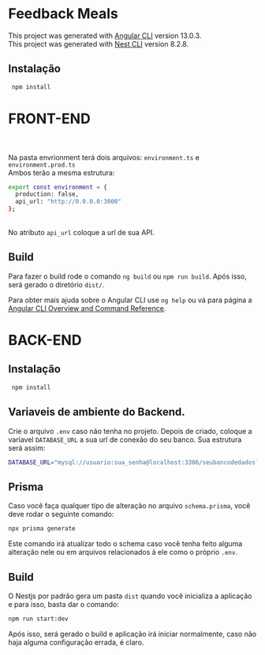 # Feedback Meals

This project was generated with [Angular CLI](https://github.com/angular/angular-cli) version 13.0.3. <br>
This project was generated with [Nest CLI](https://github.com/nestjs/nest-cli) version 8.2.8.

## Instalação
``` bash
 npm install
```

# FRONT-END

<br><br> Na pasta envrionment terá dois arquivos: `environment.ts` e `environment.prod.ts`
<br>Ambos terão a mesma estrutura: 
``` bash 
export const environment = {
  production: false,
  api_url: "http://0.0.0.0:3000"
};
```
<br> No atributo `api_url` coloque a url de sua API. <br>

## Build
Para fazer o build rode o comando `ng build` ou `npm run build`. Após isso, será gerado o diretório `dist/`.

Para obter mais ajuda sobre o Angular CLI use `ng help` ou vá para página a [Angular CLI Overview and Command Reference](https://angular.io/cli).

# BACK-END

## Instalação
``` bash
 npm install
```

## Variaveis de ambiente do Backend.
Crie o arquivo `.env` caso não tenha no projeto.
Depois de criado, coloque a variavel `DATABASE_URL` a sua url de conexão do seu banco.
Sua estrutura será assim:
``` bash
DATABASE_URL="mysql://usuario:sua_senha@localhost:3306/seubancodedados?schema=public"
```
## Prisma
Caso você faça qualquer tipo de alteração no arquivo `schema.prisma`, você deve rodar o seguinte comando:
``` bash
npx prisma generate
```
Este comando irá atualizar todo o schema caso você tenha feito alguma alteração nele ou em arquivos relacionados à ele como o próprio `.env`.

## Build
O Nestjs por padrão gera um pasta `dist` quando você inicializa a aplicação e para isso, basta dar o comando:
``` bash
npm run start:dev
```
Após isso, será gerado o build e aplicação irá iniciar normalmente, caso não haja alguma configuração errada, é claro.
